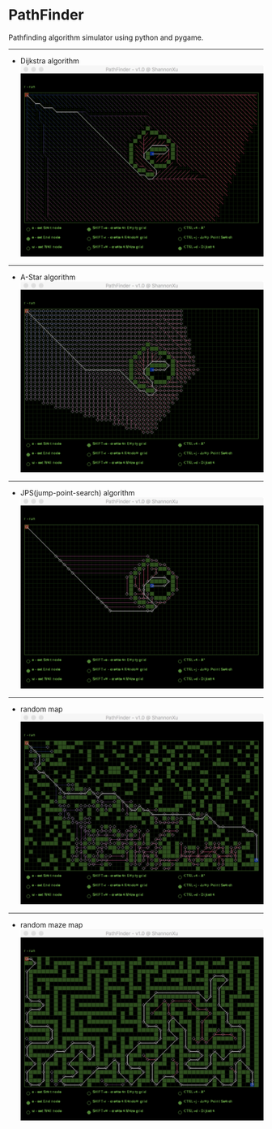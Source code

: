 # PathFinder

Pathfinding algorithm simulator using python and pygame.

- - -

* Dijkstra algorithm
![image](https://raw.githubusercontent.com/pgdnxu/PathFinder/master/res/dijkstra-pic.png)

- - -

* A-Star algorithm
![image](https://raw.githubusercontent.com/pgdnxu/PathFinder/master/res/astar-pic.png)

- - -

* JPS(jump-point-search) algorithm
![image](https://raw.githubusercontent.com/pgdnxu/PathFinder/master/res/jps-pic.png)

- - -

* random map
![image](https://raw.githubusercontent.com/pgdnxu/PathFinder/master/res/random-map-pic.jpeg)

- - -

* random maze map
![image](https://raw.githubusercontent.com/pgdnxu/PathFinder/master/res/random-maze-pic.jpeg)